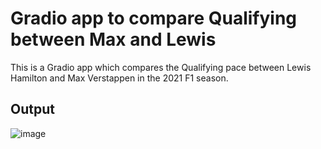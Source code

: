 # Gradio app to compare Qualifying between Max and Lewis

This is a Gradio app which compares the Qualifying pace between Lewis Hamilton and Max Verstappen in the 2021 F1 season.

## Output
![image](https://user-images.githubusercontent.com/51647212/153258291-2186e052-af61-494a-88f7-61bcb11f1e74.png)

